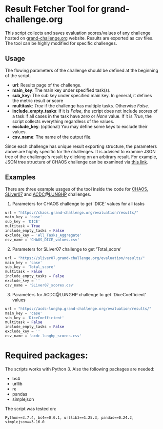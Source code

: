 
# Result Fetcher Tool for grand-challenge.org

This script collects and saves evaluation scores/values of any challenge hosted on [grand-challenge.org](grand-challenge.org) website. Results are exported as csv files. The tool can be highly modified for specific challenges.

## Usage
The flowing parameters of the challenge should be defined at the beginning of the script. 
 - **url**: Results page of the challenge.
 - **main_key**: The main key under specified task(s). 
 -   **sub_key**: The sub key under specified main key. In general, it defines the metric result or score 
  -  **multitask**: *True* if the challenge has multiple tasks. Otherwise *False*.
  -  **include_empty_tasks**: If it is *False*, the script does not include scores of a task if all cases in the task have *zero* or *None* value. If it is *True*, the script collects everything regardless of the values.
  -  **exclude_key**: (optional) You may define some keys to exclude their values.
  -  **csv_name**: The name of the output file.

Since each challenge has unique result exporting structure, the parameters above are highly specific for the challenges. It is advised to examine JSON tree of the challenge's result by clicking on an arbitrary result. For example, JSON tree structure of CHAOS challenge can be examined via [this link](https://chaos.grand-challenge.org/evaluation/results/9c1281b8-a6e2-44bf-b3b3-ed1167fcfb20/).


## Examples
 There are three example usages of the tool inside the code for [CHAOS](https://chaos.grand-challenge.org/), [SLiver07](https://sliver07.grand-challenge.org/) and [ACDC@LUNGHP](https://acdc-lunghp.grand-challenge.org/) challenges.

1. Parameters for CHAOS challenge to get 'DICE' values for all tasks
```python
url = "https://chaos.grand-challenge.org/evaluation/results/" 
main_key = 'case'
sub_key = 'DICE'
multitask = True
include_empty_tasks = False
exclude_key = 'All_Tasks_Aggregate'
csv_name = 'CHAOS_DICE_values.csv'
```
2. Parameters for SLiver07 challenge to get 'Total_score'
```python
url = "https://sliver07.grand-challenge.org/evaluation/results/"
main_key = 'case'
sub_key = 'Total_score'
multitask = False
include_empty_tasks = False
exclude_key = ''
csv_name = 'SLiver07_scores.csv'
```

3. Parameters for ACDC@LUNGHP challenge to get 'DiceCoefficient' values
```python
url = "https://acdc-lunghp.grand-challenge.org/evaluation/results/"
main_key = 'case'
sub_key = 'DiceCoefficient'
multitask = False
include_empty_tasks = False
exclude_key = ''
csv_name = 'acdc-lunghp_scores.csv'
```

# Required packages: 
The scripts works with Python 3. Also the following packages are needed:
- bs4
- urllib
- re
- pandas
- simplejson

The script was tested on:
```
Python==3.7.4, bs4==0.0.1, urllib3==1.25.3, pandas==0.24.2, simplejson==3.16.0 
```
